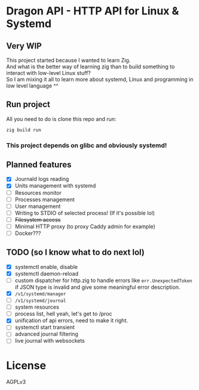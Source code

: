 # Dragon API - HTTP API for Linux & Systemd
## Very WIP

This project started because I wanted to learn Zig.  
And what is the better way of learning zig than to build something to interact with low-level Linux stuff?  
So I am mixing it all to learn more about systemd, Linux and programming in low level language ^^

## Run project
All you need to do is clone this repo and run:
```sh
zig build run
```

### This project depends on glibc and obviously systemd!

## Planned features
* [x] Journald logs reading
* [x] Units management with systemd
* [ ] Resources monitor
* [ ] Processes management
* [ ] User management
* [ ] Writing to STDIO of selected process! (If it's possible lol)
* [ ] <del>Filesystem access</del>
* [ ] Minimal HTTP proxy (to proxy Caddy admin for example)
* [ ] Docker???

## TODO (so I know what to do next lol)
* [x] systemctl enable, disable
* [x] systemctl daemon-reload
* [ ] custom dispatcher for http.zig to handle errors like `err.UnexpectedToken` if JSON type is invalid and give some meaningful error description.
* [x] `/v1/systemd/manager`
* [ ] `/v1/systemd/journal`
* [ ] system resources
* [ ] process list, hell yeah, let's get to /proc
* [x] unification of api errors, need to make it right.
* [ ] systemctl start transient
* [ ] advanced journal filtering
* [ ] live journal with websockets

# License
AGPLv3

